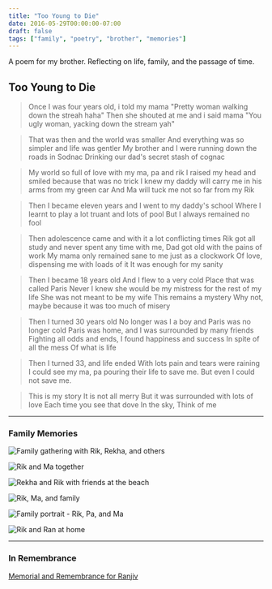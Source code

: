 ```yaml
---
title: "Too Young to Die"
date: 2016-05-29T00:00:00-07:00
draft: false
tags: ["family", "poetry", "brother", "memories"]
---
```


A poem for my brother. Reflecting on life, family, and the passage of time.

## Too Young to Die

> Once I was four years old, i told my mama
> "Pretty woman walking down the streah haha"
> Then she shouted at me and i said mama
> "You ugly woman, yacking down the stream yah"

> That was then and the world was smaller
> And everything was so simpler and life was gentler
> My brother and I were running down the roads in Sodnac
> Drinking our dad's secret stash of cognac

> My world so full of love with my ma, pa and rik
> I raised my head and smiled because that was no trick
> I knew my daddy will carry me in his arms from my green car
> And Ma will tuck me not so far
> from my Rik

> Then I became eleven years and I went to my daddy's school
> Where I learnt to play a lot truant and lots of pool
> But I always remained no fool

> Then adolescence came and with it a lot conflicting times
> Rik got all study and never spent any time
> with me, Dad got old with the pains of work
> My mama only remained sane to me just as a clockwork
> Of love, dispensing me with loads of it
> It was enough for my sanity

> Then I became 18 years old
> And I flew to a very cold
> Place that was called Paris
> Never I knew she would be my mistress
> for the rest of my life
> She was not meant to be my wife
> This remains a mystery
> Why not, maybe because it was too much of misery

> Then I turned 30 years old
> No longer was I a boy and Paris was no longer cold
> Paris was home, and I was surrounded by many friends
> Fighting all odds and ends,
> I found happiness and success
> In spite of all the mess
> Of what is life

> Then I turned 33, and life ended
> With lots pain and tears were raining
> I could see my ma, pa pouring
> their life to save me.
> But even I could not save me.

> This is my story
> It is not all merry
> But it was surrounded with lots of love
> Each time you see that dove
> In the sky, Think of me

---

### Family Memories

![Family gathering with Rik, Rekha, and others](ran-family.jpg)

![Rik and Ma together](ran-ma-rik.jpg)

![Rekha and Rik with friends at the beach](ran-rekha.jpg)

![Rik, Ma, and family](ran-rik-ma.jpg)

![Family portrait - Rik, Pa, and Ma](ran-rik-pa-ma.jpg)

![Rik and Ran at home](rik-ran.JPG)

---

### In Remembrance

[Memorial and Remembrance for Ranjiv](https://youtu.be/nc3k6MO_ZDI)

